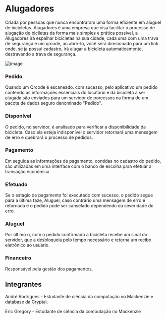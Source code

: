 # Alugadores
Criada por pessoas que nunca encontraram uma forma eficiente em aluguel de bicicletas. Alugadores é uma empresa que visa facilitar o processo de alugação de biciletas da forma mais simples e prática possivel, a Alugadores irá espalhar bicicletas na sua cidade, cada uma com uma trava de segurança e um qrcode, ao abrir-lo, você será direcionado para um link onde, se ja possui cadastro, irá alugar a bicicleta automaticamente, destravando a trava de segurança. 

![image](https://i.ibb.co/tLKwMV3/Alugadores-Flowchart.png)

### Pedido
Quando um Qrcode é escaneado. com sucesso, pelo aplicativo um pedido contendo as informações essenciais do locatário e da bicicleta a ser alugada são enviados para um servidor de porcessos na forma de um pacote de dados seguro denominado "Pedido".

### Disponível
O pedido, no servidor, é analisado para verificar a disponibilidade da bicicleta. Caso ela esteja indisponível o servidor retornará uma mensagem de erro e quebrará o processo de pedidos.

### Pagamento
Em seguida as informações de pagamento, contidas no cadastro do pedido, são utilizadas em uma interface com o banco de escolha para efetuar a transação econômica.

### Efetuado
Se o estagio de pagamento foi executado com sucesso, o pedido segue para a última faze, Aluguel, caso contrário uma mensagem de erro é retornada e o pedido pode ser canselado dependendo da severidade do erro.

### Aluguel
Por último o, com o pedido confirmado a bicicleta recebe um sinal do servidor, que a desbloqueia pelo tempo necessário e retorna um recibo eletrônico ao usuário.

### Financeiro
Responsável pela gestão dos pagamentos.

## Integrantes
André Rodrigues - Estudante de ciência da computação no Mackenzie e database da Cryptal.

Eric Gregory - Estudante de ciência da computação no Mackenzie
